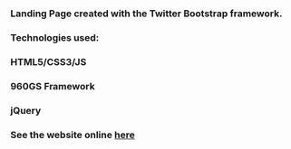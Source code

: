 
### Landing Page created with the Twitter Bootstrap framework.
###

### Technologies used:
###
### HTML5/CSS3/JS
### 960GS Framework
### jQuery

### See the website online [here](http://iurianu.phpnet.us/business/2/index.html)
